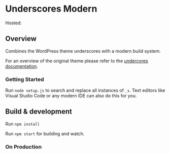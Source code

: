 # Underscores Modern

Hosted:

## Overview

Combines the WordPress theme underscores with a modern build system.

For an overview of the original theme please refer to the [undercores documentation](https://underscores.me/).

### Getting Started

Run `node setup.js` to search and replace all instances of `_s`.
Text editors like Visual Studio Code or any modern IDE can also do this for you.

## Build & development

Run `npm install`

Run `npm start` for building and watch.

### On Production

